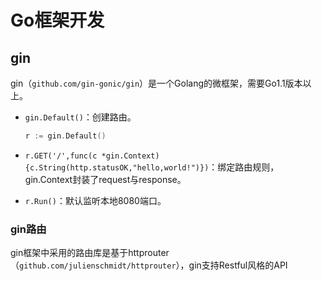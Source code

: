# Go框架开发

[//]: # (__author__ = "Clark Aaron")

## gin

gin（`github.com/gin-gonic/gin`）是一个Golang的微框架，需要Go1.1版本以上。

* `gin.Default()`：创建路由。

  ```go
  r := gin.Default()
  ```

* `r.GET('/',func(c *gin.Context) {c.String(http.statusOK,"hello,world!")})`：绑定路由规则，gin.Context封装了request与response。

* `r.Run()`：默认监听本地8080端口。

### gin路由

gin框架中采用的路由库是基于httprouter（`github.com/julienschmidt/httprouter`），gin支持Restful风格的API